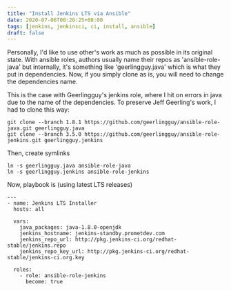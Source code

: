 ```yaml
---
title: "Install Jenkins LTS via Ansible"
date: 2020-07-06T00:20:25+08:00
tags: [jenkins, jenkinsci, ci, install, ansible]
draft: false
---
```


Personally, I'd like to use other's work as much as possible in its original state.
With ansible roles, authors usually name their repos as 'ansible-role-java' but internally, it's something like 'geerlingguy.java' which is what they put in dependencies.
Now, if you simply clone as is, you will need to change the dependencies name.

This is the case with Geerlingguy's jenkins role, where I hit on errors in java due to the name of the dependencies.
To preserve Jeff Geerling's work, I had to clone this way:
```
git clone --branch 1.8.1 https://github.com/geerlingguy/ansible-role-java.git geerlingguy.java
git clone --branch 3.5.0 https://github.com/geerlingguy/ansible-role-jenkins.git geerlingguy.jenkins
```

Then, create symlinks

```
ln -s geerlingguy.java ansible-role-java
ln -s geerlingguy.jenkins ansible-role-jenkins
```

Now, playbook is (using latest LTS releases)

```
---
- name: Jenkins LTS Installer
  hosts: all
 
  vars:
    java_packages: java-1.8.0-openjdk
    jenkins_hostname: jenkins-standby.prometdev.com
    jenkins_repo_url: http://pkg.jenkins-ci.org/redhat-stable/jenkins.repo
    jenkins_repo_key_url: http://pkg.jenkins-ci.org/redhat-stable/jenkins-ci.org.key
 
  roles:
    - role: ansible-role-jenkins
      become: true
```
